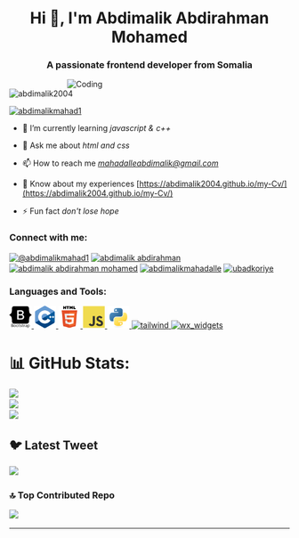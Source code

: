 <h1 align="center">Hi 👋, I'm Abdimalik Abdirahman Mohamed</h1>
<h3 align="center">A passionate frontend developer from Somalia</h3>
<img align="right" alt="Coding" width="400" src="https://camo.githubusercontent.com/f6ceef6182b0f307f57a53dce6d6f1e5821019109609bbcdf4b776e912949503/68747470733a2f2f6d656469612e74656e6f722e636f6d2f714a35657656732d5f755541414141432f636f64696e672e676966">
<p align="left"> <img src="https://komarev.com/ghpvc/?username=abdimalik2004&label=Profile%20views&color=0e75b6&style=flat" alt="abdimalik2004" /> </p>
<p align="left"> <a href="https://twitter.com/@abdimalikmahad1" target="blank"><img src="https://img.shields.io/twitter/follow/abdimalikmahad1?logo=twitter&style=for-the-badge" alt="abdimalikmahad1" /></a> </p>

- 🌱 I’m currently learning *javascript & c++*

- 💬 Ask me about *html and css*

- 📫 How to reach me *mahadalleabdimalik@gmail.com*

- 📄 Know about my experiences [https://abdimalik2004.github.io/my-Cv/](https://abdimalik2004.github.io/my-Cv/)

- ⚡ Fun fact *don't lose hope*

<h3 align="left">Connect with me:</h3>
<p align="left">
<a href="https://twitter.com/@abdimalikmahad1" target="blank"><img align="center" src="https://raw.githubusercontent.com/rahuldkjain/github-profile-readme-generator/master/src/images/icons/Social/twitter.svg" alt="@abdimalikmahad1" height="30" width="40" /></a>
<a href="https://www.linkedin.com/in/abdimalik-abdirahman-544444251/" target="_blank"><img align="center" src="https://raw.githubusercontent.com/rahuldkjain/github-profile-readme-generator/master/src/images/icons/Social/linked-in-alt.svg" alt="abdimalik abdirahman" height="30" width="40" /></a>
<a href="https://www.facebook.com/abdimalik.abdirahman21/" target="blank"><img align="center" src="https://raw.githubusercontent.com/rahuldkjain/github-profile-readme-generator/master/src/images/icons/Social/facebook.svg" alt="abdimalik abdirahman mohamed" height="30" width="40" /></a>
<a href="https://instagram.com/abdimalikmahadalle" target="blank"><img align="center" src="https://raw.githubusercontent.com/rahuldkjain/github-profile-readme-generator/master/src/images/icons/Social/instagram.svg" alt="abdimalikmahadalle" height="30" width="40" /></a>
<a href="https://www.youtube.com/@ubadkoriye" target="blank"><img align="center" src="https://raw.githubusercontent.com/rahuldkjain/github-profile-readme-generator/master/src/images/icons/Social/youtube.svg" alt="ubadkoriye" height="30" width="40" /></a>
</p>

<h3 align="left">Languages and Tools:</h3> 
<p align="left"> <a href="https://getbootstrap.com" target="_blank" rel="noreferrer"> <img src="https://raw.githubusercontent.com/devicons/devicon/master/icons/bootstrap/bootstrap-plain-wordmark.svg" alt="bootstrap" width="40" height="40"/> </a> <a href="https://www.w3schools.com/cpp/" target="_blank" rel="noreferrer"> <img src="https://raw.githubusercontent.com/devicons/devicon/master/icons/cplusplus/cplusplus-original.svg" alt="cplusplus" width="40" height="40"/> </a> <a href="https://www.w3.org/html/" target="_blank" rel="noreferrer"> <img src="https://raw.githubusercontent.com/devicons/devicon/master/icons/html5/html5-original-wordmark.svg" alt="html5" width="40" height="40"/> </a> <a href="https://developer.mozilla.org/en-US/docs/Web/JavaScript" target="_blank" rel="noreferrer"> <img src="https://raw.githubusercontent.com/devicons/devicon/master/icons/javascript/javascript-original.svg" alt="javascript" width="40" height="40"/> </a> <a href="https://www.python.org" target="_blank" rel="noreferrer"> <img src="https://raw.githubusercontent.com/devicons/devicon/master/icons/python/python-original.svg" alt="python" width="40" height="40"/> </a> <a href="https://tailwindcss.com/" target="_blank" rel="noreferrer"> <img src="https://www.vectorlogo.zone/logos/tailwindcss/tailwindcss-icon.svg" alt="tailwind" width="40" height="40"/> </a> <a href="https://www.wxwidgets.org/" target="_blank" rel="noreferrer"> <img src="https://upload.wikimedia.org/wikipedia/commons/b/bb/WxWidgets.svg" alt="wx_widgets" width="40" height="40"/> </a> </p>

# 📊 GitHub Stats:
![](https://github-readme-stats-git-masterrstaa-rickstaa.vercel.app/api?username=abdimalik2004&theme=radical&hide_border=false&include_all_commits=true&count_private=false)<br/>
![](https://github-readme-streak-stats.herokuapp.com/?user=abdimalik2004&theme=radical&hide_border=false)<br/> 
![](https://github-readme-stats.vercel.app/api/top-langs/?username=abdimalik2004&theme=radical&hide_border=false&include_all_commits=true&count_private=false&layout=compact)

## 🐦 Latest Tweet
[![](https://gtce.itsvg.in/api?username=@AbdimalikMahad1)](https://github.com/VishwaGauravIn/github-twitter-card-embed)

### 🔝 Top Contributed Repo
![](https://github-contributor-stats.vercel.app/api?username=abdimalik2004&limit=5&theme=dark&combine_all_yearly_contributions=true)

---

<!-- Proudly created with GPRM ( https://gprm.itsvg.in ) -->
